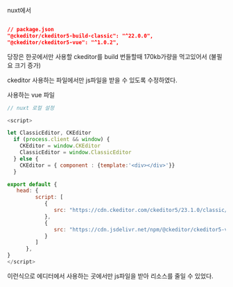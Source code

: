 nuxt에서 

```json

// package.json
"@ckeditor/ckeditor5-build-classic": "^22.0.0",
"@ckeditor/ckeditor5-vue": "^1.0.2",

```

당장은 한곳에서만 사용할 ckeditor를 build 번들할때 170kb가량을 먹고있어서 (불필요 크기 증가)

ckeditor 사용하는 파일에서만 js파일을 받을 수 있도록 수정하였다.

사용하는 vue 파일

```js
// nuxt 로컬 설정

<script>

let ClassicEditor, CKEditor
  if (process.client && window) {
    CKEditor = window.CKEditor
    ClassicEditor = window.ClassicEditor
  } else {
    CKEditor = { component : {template:'<div></div>'}}
  }

export default {
   head: {
         script: [
            {
               src: "https://cdn.ckeditor.com/ckeditor5/23.1.0/classic/ckeditor.js"
            },
            {
               src: "https://cdn.jsdelivr.net/npm/@ckeditor/ckeditor5-vue@1.0.3/dist/ckeditor.min.js"
            }
         ]
      },
}
</script>
```

이런식으로 에디터에서 사용하는 곳에서만 js파일을 받아 리소스를 줄일 수 있었다.